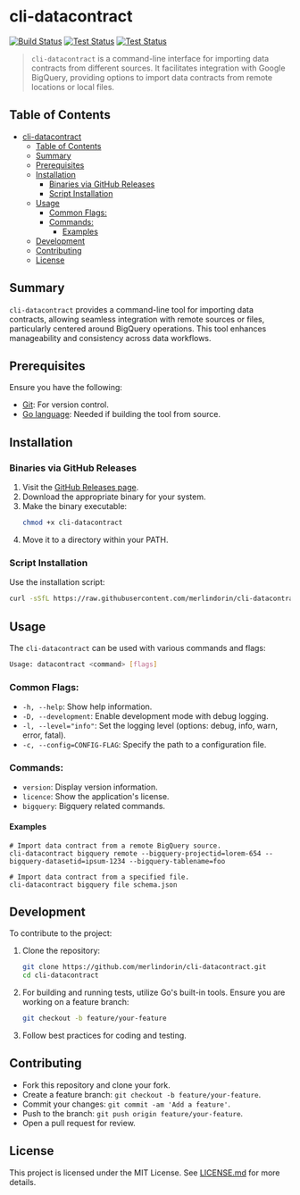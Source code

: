 # cli-datacontract

[![Build Status](https://github.com/merlindorin/cli-datacontract/actions/workflows/golangci.yml/badge.svg)](https://github.com/merlindorin/cli-datacontract/actions/workflows/golangci.yml)
[![Test Status](https://github.com/merlindorin/cli-datacontract/actions/workflows/goreleaser.yml/badge.svg)](https://github.com/merlindorin/cli-datacontract/actions/workflows/goreleaser.yml)
[![Test Status](https://github.com/merlindorin/cli-datacontract/actions/workflows/trufflehog.yml/badge.svg)](https://github.com/merlindorin/cli-datacontract/actions/workflows/trufflehog.yml)

> `cli-datacontract` is a command-line interface for importing data contracts from different sources. It facilitates
integration with Google BigQuery, providing options to import data contracts from remote locations or local files.

## Table of Contents

<!-- TOC -->
* [cli-datacontract](#cli-datacontract)
  * [Table of Contents](#table-of-contents)
  * [Summary](#summary)
  * [Prerequisites](#prerequisites)
  * [Installation](#installation)
    * [Binaries via GitHub Releases](#binaries-via-github-releases)
    * [Script Installation](#script-installation)
  * [Usage](#usage)
    * [Common Flags:](#common-flags)
    * [Commands:](#commands)
      * [Examples](#examples)
  * [Development](#development)
  * [Contributing](#contributing)
  * [License](#license)
<!-- TOC -->

## Summary

`cli-datacontract` provides a command-line tool for importing data contracts, allowing seamless integration with remote
sources or files, particularly centered around BigQuery operations. This tool enhances manageability and consistency
across data workflows.

## Prerequisites

Ensure you have the following:

- [Git](https://git-scm.com): For version control.
- [Go language](https://golang.org/dl/): Needed if building the tool from source.

## Installation

### Binaries via GitHub Releases

1. Visit the [GitHub Releases page](https://github.com/merlindorin/cli-datacontract/releases).
2. Download the appropriate binary for your system.
3. Make the binary executable:
   ```bash
   chmod +x cli-datacontract
   ```
4. Move it to a directory within your PATH.

### Script Installation

Use the installation script:

```bash
curl -sSfL https://raw.githubusercontent.com/merlindorin/cli-datacontract/master/install.sh | sh
```

## Usage

The `cli-datacontract` can be used with various commands and flags:

```bash
Usage: datacontract <command> [flags]
```

### Common Flags:

- `-h, --help`: Show help information.
- `-D, --development`: Enable development mode with debug logging.
- `-l, --level="info"`: Set the logging level (options: debug, info, warn, error, fatal).
- `-c, --config=CONFIG-FLAG`: Specify the path to a configuration file.

### Commands:

- `version`: Display version information.
- `licence`: Show the application's license.
- `bigquery`: Bigquery related commands.

#### Examples

```shell
# Import data contract from a remote BigQuery source.
cli-datacontract bigquery remote --bigquery-projectid=lorem-654 --bigquery-datasetid=ipsum-1234 --bigquery-tablename=foo

# Import data contract from a specified file.
cli-datacontract bigquery file schema.json
```

## Development

To contribute to the project:

1. Clone the repository:
   ```bash
   git clone https://github.com/merlindorin/cli-datacontract.git
   cd cli-datacontract
   ```

2. For building and running tests, utilize Go's built-in tools. Ensure you are working on a feature branch:
   ```bash
   git checkout -b feature/your-feature
   ```

3. Follow best practices for coding and testing.

## Contributing

- Fork this repository and clone your fork.
- Create a feature branch: `git checkout -b feature/your-feature`.
- Commit your changes: `git commit -am 'Add a feature'`.
- Push to the branch: `git push origin feature/your-feature`.
- Open a pull request for review.

## License

This project is licensed under the MIT License. See [LICENSE.md](./LICENSE.md) for more details.
